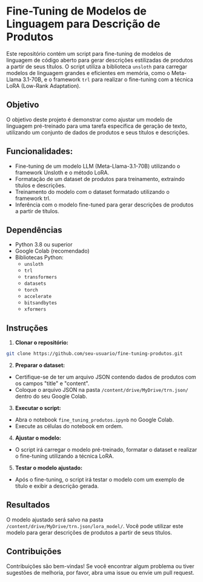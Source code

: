 # Fine-Tuning de Modelos de Linguagem para Descrição de Produtos

Este repositório contém um script para fine-tuning de modelos de linguagem de código aberto para gerar descrições estilizadas de produtos a partir de seus títulos. O script utiliza a biblioteca `unsloth` para carregar modelos de linguagem grandes e eficientes em memória, como o Meta-Llama 3.1-70B, e o framework `trl` para realizar o fine-tuning com a técnica LoRA (Low-Rank Adaptation).

## Objetivo

O objetivo deste projeto é demonstrar como ajustar um modelo de linguagem pré-treinado para uma tarefa específica de geração de texto, utilizando um conjunto de dados de produtos e seus títulos e descrições.

## Funcionalidades:

* Fine-tuning de um modelo LLM (Meta-Llama-3.1-70B) utilizando o framework Unsloth e o método LoRA.
* Formatação de um dataset de produtos para treinamento, extraindo títulos e descrições.
* Treinamento do modelo com o dataset formatado utilizando o framework trl.
* Inferência com o modelo fine-tuned para gerar descrições de produtos a partir de títulos.

## Dependências

* Python 3.8 ou superior
* Google Colab (recomendado)
* Bibliotecas Python:
    * `unsloth`
    * `trl`
    * `transformers`
    * `datasets`
    * `torch`
    * `accelerate`
    * `bitsandbytes`
    * `xformers`

## Instruções

1. **Clonar o repositório:**

```bash
git clone https://github.com/seu-usuario/fine-tuning-produtos.git
```

2. **Preparar o dataset:**

* Certifique-se de ter um arquivo JSON contendo dados de produtos com os campos "title" e "content".
* Coloque o arquivo JSON na pasta `/content/drive/MyDrive/trn.json/` dentro do seu Google Colab.

3. **Executar o script:**

* Abra o notebook `fine_tuning_produtos.ipynb` no Google Colab.
* Execute as células do notebook em ordem.

4. **Ajustar o modelo:**

* O script irá carregar o modelo pré-treinado, formatar o dataset e realizar o fine-tuning utilizando a técnica LoRA.

5. **Testar o modelo ajustado:**

* Após o fine-tuning, o script irá testar o modelo com um exemplo de título e exibir a descrição gerada.

## Resultados

O modelo ajustado será salvo na pasta `/content/drive/MyDrive/trn.json/lora_model/`. Você pode utilizar este modelo para gerar descrições de produtos a partir de seus títulos.

## Contribuições

Contribuições são bem-vindas! Se você encontrar algum problema ou tiver sugestões de melhoria, por favor, abra uma issue ou envie um pull request.